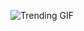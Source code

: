 
<!-- GIF_SECTION -->
![Trending GIF](https://media1.giphy.com/media/v1.Y2lkPThiYjIxNzcydHI4NW56dm9weXQ0enh4d2huemE3Z3Yybng0aGFjZzIwdzk5NW5vYyZlcD12MV9naWZzX3NlYXJjaCZjdD1n/OumCa12QC9CIvBe2c1/giphy.gif)
<!-- END_GIF_SECTION -->
